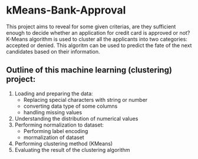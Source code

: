 # kMeans-Bank-Approval

This project aims to reveal for some given criterias, are they sufficient enough to decide whether an application for credit card is approved or not? K-Means algorithm is used to cluster all the applicants into two categories: accepted or denied. This algoritm can be used to predict the fate of the next candidates based on their information.

## Outline of this machine learning (clustering) project:
1. Loading and preparing the data:
    * Replacing special characters with string or number
    * converting data type of some columns
    * handling missing values
2. Understanding the distribution of numerical values
3. Performing normalization to dataset:
    * Performing label encoding
    * mormalization of dataset
4. Performing clustering method (KMeans)
5. Evaluating the result of the clustering algorithm
